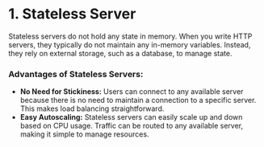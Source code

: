 # 1. Stateless Server
Stateless servers do not hold any state in memory. When you write HTTP servers, they typically do not maintain any in-memory variables. Instead, they rely on external storage, such as a database, to manage state.
### Advantages of Stateless Servers:
- **No Need for Stickiness:** Users can connect to any available server because there is no need to maintain a connection to a specific server. This makes load balancing straightforward.
- **Easy Autoscaling:** Stateless servers can easily scale up and down based on CPU usage. Traffic can be routed to any available server, making it simple to manage resources.